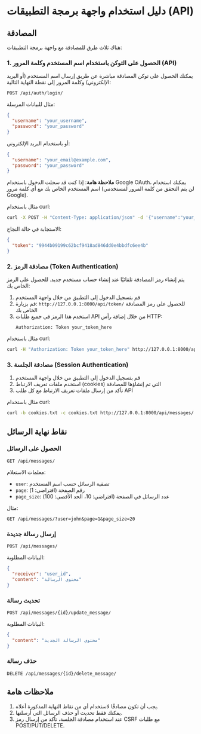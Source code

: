 # دليل استخدام واجهة برمجة التطبيقات (API)

## المصادقة

هناك ثلاث طرق للمصادقة مع واجهة برمجة التطبيقات:

### 1. الحصول على التوكن باستخدام اسم المستخدم وكلمة المرور (API)

يمكنك الحصول على توكن المصادقة مباشرة عن طريق إرسال اسم المستخدم (أو البريد الإلكتروني) وكلمة المرور إلى نقطة النهاية التالية:

```
POST /api/auth/login/
```

مثال للبيانات المرسلة:
```json
{
  "username": "your_username",
  "password": "your_password"
}
```

أو باستخدام البريد الإلكتروني:
```json
{
  "username": "your_email@example.com",
  "password": "your_password"
}
```

**ملاحظة هامة**: إذا كنت قد سجلت الدخول باستخدام Google OAuth، يمكنك استخدام اسم المستخدم الخاص بك مع أي كلمة مرور (لن يتم التحقق من كلمة المرور لمستخدمي Google).

مثال باستخدام curl:
```bash
curl -X POST -H "Content-Type: application/json" -d '{"username":"your_username","password":"your_password"}' http://127.0.0.1:8000/api/auth/login/
```

الاستجابة في حالة النجاح:
```json
{
  "token": "9944b09199c62bcf9418ad846dd0e4bbdfc6ee4b"
}
```

### 2. مصادقة الرمز (Token Authentication)

يتم إنشاء رمز المصادقة تلقائيًا عند إنشاء حساب مستخدم جديد. للحصول على الرمز الخاص بك:

1. قم بتسجيل الدخول إلى التطبيق من خلال واجهة المستخدم
2. قم بزيارة: `http://127.0.0.1:8000/api/token/` للحصول على رمز المصادقة الخاص بك
3. استخدم هذا الرمز في جميع طلبات API من خلال إضافة رأس HTTP:
   ```
   Authorization: Token your_token_here
   ```

مثال باستخدام curl:
```bash
curl -H "Authorization: Token your_token_here" http://127.0.0.1:8000/api/messages/
```

### 3. مصادقة الجلسة (Session Authentication)

1. قم بتسجيل الدخول إلى التطبيق من خلال واجهة المستخدم
2. استخدم ملفات تعريف الارتباط (cookies) التي تم إنشاؤها للمصادقة
3. تأكد من إرسال ملفات تعريف الارتباط مع كل طلب API

مثال باستخدام curl:
```bash
curl -b cookies.txt -c cookies.txt http://127.0.0.1:8000/api/messages/
```

## نقاط نهاية الرسائل

### الحصول على الرسائل

```
GET /api/messages/
```

معلمات الاستعلام:
- `user`: تصفية الرسائل حسب اسم المستخدم
- `page`: رقم الصفحة (افتراضي: 1)
- `page_size`: عدد الرسائل في الصفحة (افتراضي: 10، الحد الأقصى: 100)

مثال:
```
GET /api/messages/?user=john&page=1&page_size=20
```

### إرسال رسالة جديدة

```
POST /api/messages/
```

البيانات المطلوبة:
```json
{
  "receiver": "user_id",
  "content": "محتوى الرسالة"
}
```

### تحديث رسالة

```
POST /api/messages/{id}/update_message/
```

البيانات المطلوبة:
```json
{
  "content": "محتوى الرسالة الجديد"
}
```

### حذف رسالة

```
DELETE /api/messages/{id}/delete_message/
```

## ملاحظات هامة

1. يجب أن تكون مصادقًا لاستخدام أي من نقاط النهاية المذكورة أعلاه.
2. يمكنك فقط تحديث أو حذف الرسائل التي أرسلتها.
3. عند استخدام مصادقة الجلسة، تأكد من إرسال رمز CSRF مع طلبات POST/PUT/DELETE.
